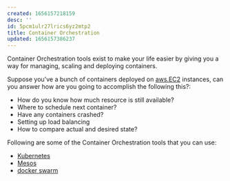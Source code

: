 ```yaml
---
created: 1656157218159
desc: ''
id: 5pcm1ulr27lrics6yz2mtp2
title: Container Orchestration
updated: 1656157386237
---
```

   
Container Orchestration tools exist to make your life easier by giving you a way for managing, scaling and deploying containers.   
   
Suppose you've a bunch of containers deployed on [aws.EC2](../devlog/aws.EC2.md) instances, can you answer how are you going to accomplish the following this?:   
   
   
- How do you know how much resource is still available?   
- Where to schedule next container?   
- Have any containers crashed?   
- Setting up load balancing   
- How to compare actual and desired state?   
   
Following are some of the Container Orchestration tools that you can use:   
   
   
- [Kubernetes](../devlog/kubernetes.md)   
- [Mesos](../devlog/mesos.md)   
- [docker swarm](../devlog/docker%20swarm.md)